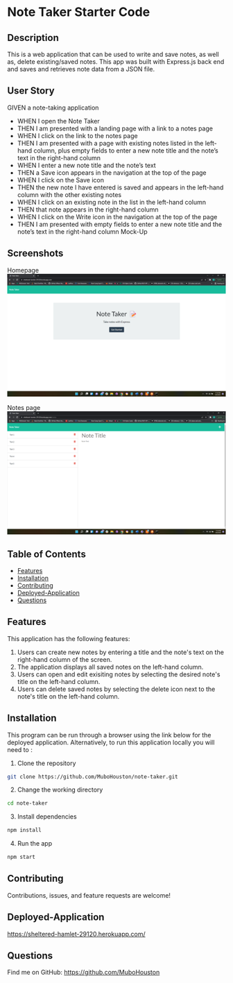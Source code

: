 # Note Taker Starter Code

## Description
This is a web application that can be used to write and save notes, as well as, delete existing/saved notes. This app was built with Express.js back end and saves and retrieves note data from a JSON file.

## User Story
GIVEN a note-taking application
- WHEN I open the Note Taker
- THEN I am presented with a landing page with a link to a notes page
- WHEN I click on the link to the notes page
- THEN I am presented with a page with existing notes listed in the left-hand column, plus empty fields to enter a new note title and the note’s text in the right-hand column
- WHEN I enter a new note title and the note’s text
- THEN a Save icon appears in the navigation at the top of the page
- WHEN I click on the Save icon
- THEN the new note I have entered is saved and appears in the left-hand column with the other existing notes
- WHEN I click on an existing note in the list in the left-hand column
- THEN that note appears in the right-hand column
- WHEN I click on the Write icon in the navigation at the top of the page
- THEN I am presented with empty fields to enter a new note title and the note’s text in the right-hand column
Mock-Up

## Screenshots
Homepage
<img src="./public/assets/img/homepage.png" />

Notes page
<img src="./public/assets/img/notes-page.png">

## Table of Contents
* [Features](#features)
* [Installation](#installation)
* [Contributing](#contributing)
* [Deployed-Application](#deployed-application)
* [Questions](#questions)

## Features
This application has the following features:
1. Users can create new notes by entering a title and the note's text on the right-hand column of the screen.
2. The application displays all saved notes on the left-hand column. 
3. Users can open and edit exisiting notes by selecting the desired note's title on the left-hand column.
4. Users can delete saved notes by selecting the delete icon next to the note's title on the left-hand column.

## Installation 
This program can be run through a browser using the link below for the deployed application. Alternatively, to run this application locally you will need to :

1. Clone the repository

```bash
git clone https://github.com/MuboHouston/note-taker.git
```

2. Change the working directory

```bash
cd note-taker
```

3. Install dependencies

```bash
npm install
```

4. Run the app

``` bash 
npm start
```

## Contributing 
Contributions, issues, and feature requests are welcome!

## Deployed-Application
https://sheltered-hamlet-29120.herokuapp.com/

## Questions
Find me on GitHub: https://github.com/MuboHouston
